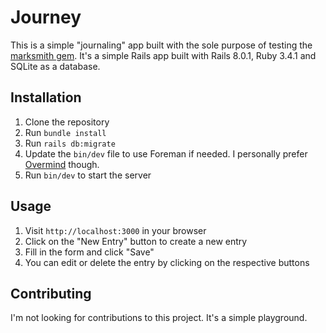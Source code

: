 # Journey

This is a simple "journaling" app built with the sole purpose of testing the
[marksmith gem](https://github.com/avo-hq/marksmith). It's a simple Rails app
built with Rails 8.0.1, Ruby 3.4.1 and SQLite as a database.

## Installation

1. Clone the repository
2. Run `bundle install`
3. Run `rails db:migrate`
4. Update the `bin/dev` file to use Foreman if needed. I personally prefer
   [Overmind](https://evilmartians.com/opensource/overmind) though.
5. Run `bin/dev` to start the server

## Usage

1. Visit `http://localhost:3000` in your browser
2. Click on the "New Entry" button to create a new entry
3. Fill in the form and click "Save"
4. You can edit or delete the entry by clicking on the respective buttons

## Contributing

I'm not looking for contributions to this project. It's a simple playground.
